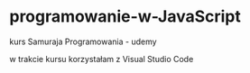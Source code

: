 # programowanie-w-JavaScript
kurs Samuraja Programowania - udemy


w trakcie kursu korzystałam z Visual Studio Code
